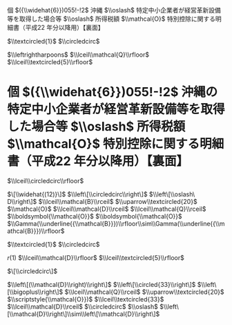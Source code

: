 個 $({\\widehat{6}})055!-!2$ 沖縄 $\\oslash$ 特定中小企業者が経営革新設備等を取得した場合等 $\\oslash$ 所得税額 $\\mathcal{O}$ 特別控除に関する明細書（平成22 年分以降用）【裏面】

$\\textcircled{1}$ $\\circledcirc$

$\\leftrightharpoons$ $\\lceil\\mathcal{Q}\\rfloor$ $\\lceil\\textcircled{5}\\rfloor$

# 個 $({\\widehat{6}})055!-!2$ 沖縄の特定中小企業者が経営革新設備等を取得した場合等 $\\oslash$ 所得税額 $\\mathcal{O}$ 特別控除に関する明細書（平成22 年分以降用）【裏面】

$\\lceil\\circledcirc\\rfloor$

$\[\\widehat{(12)}\]$ $\\left\[\\circledcirc\\right\]$ $\\left\[\\oslash\ D\\right\]$ $\\lceil\\mathcal{B}\\rceil$ $\\uparrow\\textcircled{20}$ $\\mathcal{O}$ $\\lceil\\mathcal{D}\\rceil$ $\\lceil\\mathcal{Q}\\rceil$ $\\boldsymbol{\\mathcal{O}}$ $\\boldsymbol{\\mathcal{O}}$ $\\Gamma(\\underline{{\\mathcal{B}}})\\rfloor\\sim\\Gamma(\\underline{{\\mathcal{B}}})\\rfloor$

$\\textcircled{1}$ $\\circledcirc$

$r(1)$ $\\lceil\\mathcal{D}\\rfloor$ $\\lceil\\textcircled{5}\\rfloor$

$\[\\circledcirc\]$

$\\left\[(\\mathcal{D}\\right)\\right\]$ $\\left\[\\circled{33}\\right\]$ $\\left\[\\bigoplus\\right\]$ $\\lceil\\mathcal{Q}\\rceil$ $\\uparrow\\textcircled{20}$ $\\scriptstyle{\\mathcal{O}})$ $\\lceil\\textcircled{33}$ $\\lceil\\mathcal{D}\\rceil$ $\\circledcirc$ $\\oslash$ $\\left\[\\mathcal{D}\\right\]\\sim\\left\[\\mathcal{D}\\right\]$